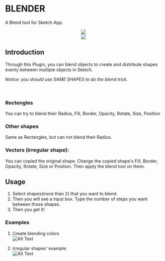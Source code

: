 # BLENDER
 
A Blend tool for Sketch App.
 
<p align="center">
  <img src = "https://github.com/bunnieabc/Blender/blob/master/doc/logo.png"/>
  <br>
  <img src = "https://github.com/bunnieabc/Blender/blob/master/doc/blender-logo.gif"/>
</p>

## Introduction  
Through this Plugin, you can blend objects to create and distribute shapes evenly between multiple objects in Sketch.

*Notice: you should use SAME SHAPES to do the blend trick.*
<br><br><br>
### Rectengles 
You can try to blend their Radius, Fill, Border, Opacity, Rotate, Size, Position
  
### Other shapes  
Same as Rectangles, but can not blend their Radius.
  
### Vectors (irregular shape):  
You can copied the original shape. Change the copied shape's Fill, Border, Opacity, Rotate, Size or Position. Then apply the blend tool on them.

## Usage  
1. Select shapes(more than 2) that you want to blend.<br>
2. Then you will see a input box. Type the number of steps you want between those shapes.<br>
3. Then you get it!<br>


### Examples

1. Create blending colors  
![Alt Text](https://github.com/bunnieabc/Blender/blob/master/doc/blender-ex1.gif)
  
2. Irregular shapes' example:  
![Alt Text](https://github.com/bunnieabc/Blender/blob/master/doc/blender-ex3.gif)
